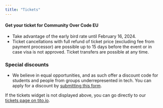 ```yaml
---
title: "Tickets"
---
```


#### Get your ticket for Community Over Code EU

* Take advantage of the early bird rate until February 16, 2024.
* Ticket cancellations with full refund of ticket price (excluding fee from payment processor) are possible up to 15 days before the event or in case visa is not approved. Ticket transfers are possible at any time.

<tito-widget event="softwareguru/coceu2024"></tito-widget>


### Special discounts

* We believe in equal opportunities, and as such offer a discount code for students and people from groups underrepresented in tech. You can apply for a discount by <a target="_blank" href="https://forms.gle/ifRg68CFDf4M6GXs7">submitting this form</a>.


If the tickets widget is not displayed above, you can go directly to our [tickets page on tito.io](https://ti.to/softwareguru/coceu2024).